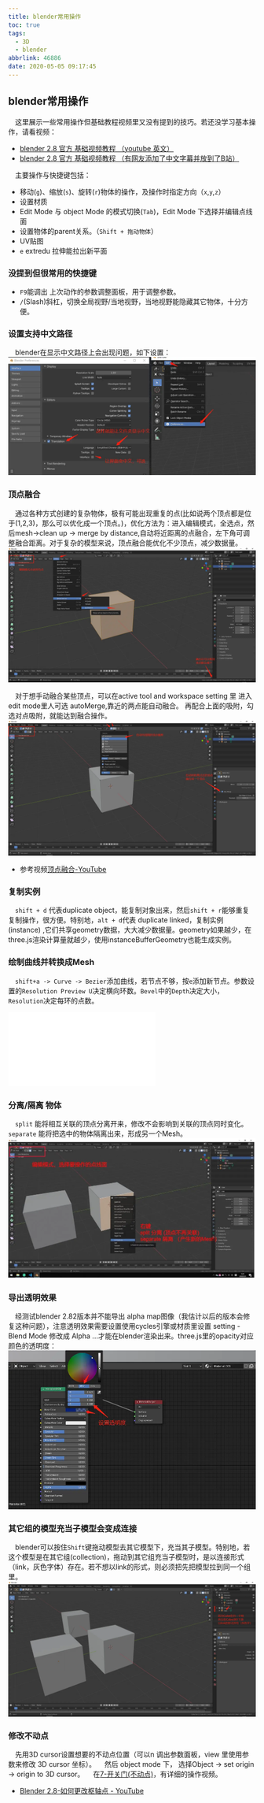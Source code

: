 ```yaml
---
title: blender常用操作
toc: true
tags:
  - 3D
  - blender
abbrlink: 46886
date: 2020-05-05 09:17:45
---
```


## blender常用操作
&emsp;这里展示一些常用操作但基础教程视频里又没有提到的技巧。若还没学习基本操作，请看视频：
- [blender 2.8 官方 基础视频教程 （youtube 英文）](https://www.youtube.com/watch?v=MF1qEhBSfq4&list=PLa1F2ddGya_-UvuAqHAksYnB0qL9yWDO6&index=2&t=0s)
- [blender 2.8 官方 基础视频教程 （有网友添加了中文字幕并放到了B站）](https://www.bilibili.com/video/BV1nt411J7SE?p=1)

&emsp;主要操作与快捷键包括：
- 移动(`g`)、缩放(`s`)、旋转(`r`)物体的操作，及操作时指定方向（`x`,`y`,`z`）
- 设置材质
- Edit Mode 与 object Mode 的模式切换(`Tab`)，Edit Mode 下选择并编辑点线面
- 设置物体的parent关系。（`Shift + 拖动物体`）
- UV贴图
- `e` extredu 拉伸能拉出新平面

### 没提到但很常用的快捷键
- `F9`能调出 上次动作的参数调整面板，用于调整参数。
- `/`(Slash)斜杠，切换全局视野/当地视野，当地视野能隐藏其它物体，十分方便。


### 设置支持中文路径
&emsp;blender在显示中文路径上会出现问题，如下设置：
![blender设置支持中文文件名](/blog_images/3d/blender设置支持中文文件名.webp)

### 顶点融合
&emsp;通过各种方式创建的复杂物体，极有可能出现重复的点(比如说两个顶点都是位于(1,2,3)，那么可以优化成一个顶点。)，优化方法为：进入编辑模式，全选点，然后mesh->clean up -> merge by distance,自动将近距离的点融合，左下角可调整融合距离。对于复杂的模型来说，顶点融合能优化不少顶点，减少数据量。
![顶点融合](/blog_images/3d/顶点融合.webp)

&emsp;对于想手动融合某些顶点，可以在active tool and workspace setting 里 进入edit mode里人可选 autoMerge,靠近的两点能自动融合。  再配合上面的吸附，勾选对点吸附，就能达到融合操作。
![顶点融合2](/blog_images/3d/顶点融合2.webp)

- 参考视频[顶点融合-YouTube](https://www.youtube.com/watch?v=S4lAxqfG96o)

### 复制实例
&emsp;`shift + d` 代表duplicate object，能复制对象出来，然后`shift + r`能够重复 复制操作，很方便。特别地，`alt + d`代表 duplicate linked，复制实例(instance) ,它们共享geometry数据，大大减少数据量。geometry如果越少，在three.js渲染计算量就越少，使用instanceBufferGeometry也能生成实例。

### 绘制曲线并转换成Mesh
&emsp;`shift+a -> Curve -> Bezier`添加曲线，若节点不够，按`e`添加新节点。参数设置的`Resolution Preview U`决定横向环数。`Bevel`中的`Depth`决定大小，`Resolution`决定每环的点数。


<iframe src="//player.bilibili.com/player.html?bvid=BV1iA411L7UZ&page=1" scrolling="no" border="0" frameborder="no" framespacing="0" allowfullscreen="true" class="bilibili-video"> </iframe>

### 分离/隔离 物体
&emsp;`split` 能将相互关联的顶点分离开来，修改不会影响到关联的顶点同时变化。`separate` 能将把选中的物体隔离出来，形成另一个Mesh。
![blender分离与隔离](/blog_images/3d/blender分离与隔离.webp)

### 导出透明效果
&emsp;经测试blender 2.82版本并不能导出 alpha map图像（我估计以后的版本会修复这种问题），注意透明效果需要设置使用cycles引擎或材质里设置 setting - Blend Mode 修改成 Alpha ...才能在blender渲染出来。three.js里的opacity对应颜色的透明度：
![导出透明度](/blog_images/3d/导出透明度.webp)

### 其它组的模型充当子模型会变成连接
&emsp;blender可以按住`Shift`键拖动模型去其它模型下，充当其子模型。特别地，若这个模型是在其它组(collection)，拖动到其它组充当子模型时，是以连接形式（link，灰色字体）存在。若不想以link的形式，则必须把先把模型拉到同一个组里。
![blender其它组link过去](/blog_images/3d/blender其它组link过去.webp)

### 修改不动点
&emsp;先用3D cursor设置想要的不动点位置（可以n 调出参数面板，view 里使用参数来修改 3D cursor 坐标）。
&emsp;然后 object mode 下， 选择Object -> set origin -> origin to 3D cursor。
&emsp;在[7-开关门(不动点)](/posts/48386)，有详细的操作视频。

- [Blender 2.8-如何更改枢轴点 - YouTube](https://www.youtube.com/watch?v=RGrXpBB_ekk)